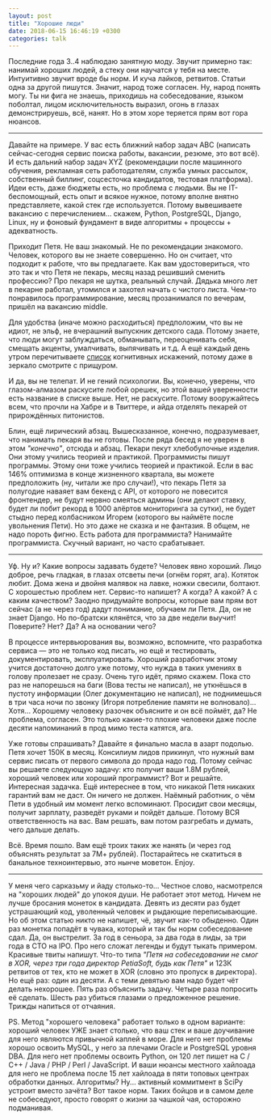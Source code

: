 ```yaml
---
layout: post
title: "Хорошие люди"
date: 2018-06-15 16:46:19 +0300
categories: talk
---
```

Последние года 3..4 наблюдаю занятную моду. Звучит примерно так: нанимай хороших людей, а стеку они научатся у тебя на месте. Интуитивно звучит вроде бы норм. И куча лайков, ретвитов. Статьи одна за другой пишутся. Значит, народ тоже согласен. Ну, народ понять могу. Ты ни фига не знаешь, приходишь на собеседование, языком поболтал, лицом исключительность выразил, огонь в глазах демонстрируешь, всё, нанят. Но в этом хоре теряется прям вот гора нюансов.

---

Давайте на примере. У вас есть ближний набор задач ABC (написать сейчас-сегодня сервис поиска работы, вакансии, резюме, это вот всё). И есть дальний набор задач XYZ (рекомендации после машинного обучения, рекламная сеть работодателям, служба умных рассылок, собственный биллинг, соцсесточка кандидатов, тестовая платформа). Идеи есть, даже бюджеты есть, но проблема с людьми. Вы не IT-беспомощный, есть опыт и всякое нужное, потому вполне внятно представляете, какой стек где используется. Потому вывешиваете вакансию с перечислением... скажем, Python, PostgreSQL, Django, Linux, ну и фоновый фундамент в виде алгоритмы + процессы + адекватность.

Приходит Петя. Не ваш знакомый. Не по рекомендации знакомого. Человек, которого вы не знаете совершенно. Но он считает, что подходит к работе, что вы предлагаете. Как вам удостовериться, что это так и что Петя не пекарь, месяц назад решивший сменить профессию? Про пекаря не шутка, реальный случай. Дядька много лет в пекарне работал, утомился и захотел начать с чистого листа. Чем-то понравилось программирование, месяц прозанимался по вечерам, пришёл на вакансию middle.

Для удобства (иначе можно расходиться) предположим, что вы не идиот, не эльф, не вчерашний выпускник детского сада. Потому знаете, что люди могут заблуждаться, обманывать, переоценивать себя, смещать акценты, умалчивать, выпячивать и т.д. А ещё каждый день утром перечитываете [список](https://ru.wikipedia.org/wiki/Список_когнитивных_искажений) когнитивных искажений, потому даже в зеркало смотрите с прищуром.

И да, вы не телепат. И не гений психологии. Вы, конечно, уверены, что глазом-алмазом раскусите любой орешек, но этой вашей уверенности есть название в списке выше. Нет, не раскусите. Потому вооружайтесь всем, что прочли на Хабре и в Твиттере, и айда отделять пекарей от прирождённых питонистов.

Блин, ещё лирический абзац. Вышесказанное, конечно, подразумевает, что нанимать пекаря вы не готовы. После ряда бесед я не уверен в этом *"конечно"*, отсюда и абзац. Пекари пекут хлебобулочные изделия. Они этому учились теорией и практикой. Программисты пишут программы. Этому они тоже учились теорией и практикой. Если в вас 146% оптимизма в конце жизненного квартала, вы можете предположить (ну, читали же про случаи!), что пекарь Петя за полугодие наваяет вам бекенд с API, от которого не повесится фронтендер, не будут нервно смеяться админы (они делают ставку, будет ли побит рекорд в 1000 алёртов мониторинга за сутки), не будет стыдно перед колбасником Игорем (которого вы наймёте после увольнения Пети). Но это даже не сказка и не фантазия. В общем, не надо пороть фигню. Есть работа для программиста? Нанимайте программиста. Скучный вариант, но часто срабатывает.

---

Уф. Ну и? Какие вопросы задавать будете? Человек явно хороший. Лицо доброе, речь гладкая, в глазах отсветы печи (огнём горят, ага). Котяток любит. Дома жена и двойня малявок на лавке, ножки свесили, болтают. С хорошестью проблем нет. Сервис-то напишет? А когда? А какой? А с каким качеством? Заодно придумайте вопросы, которые вам прям вот сейчас (а не через год) дадут понимание, обучаем ли Петя. Да, он не знает Django. Но по-братски клянётся, что за две недели выучит! Поверите? Нет? Да? А на основании чего?

В процессе интервьюрования вы, возможно, вспомните, что разработка сервиса — это не только код писать, но ещё и тестировать, документировать, эксплуатировать. Хороший разработчик этому учится достаточно долго уже потому, что нужда в таких умениях в голову пролезает не сразу. Очень туго идёт, прямо скажем. Пока сто раз не напорешься на баги (Вова тесты не написал), не уткнёшься в пустоту информации (Олег документацию не написал), не поднимешься в три часа ночи по звонку (Игоря потребление памяти не волновало)... Хотя... Хорошему человеку разочек объясните и он всё поймёт, да? Не проблема, согласен. Это только какие-то плохие человеки даже после десяти напоминаний в прод мимо теста катятся, ага.

Уже готовы спрашивать? Давайте я финально масла в азарт подолью. Петя хочет 150К в месяц. Консилиум лидов прикинул, что нужный вам сервис писать от первого символа до прода надо год. Потому сейчас вы решаете следующую задачу: кто получит ваши 1.8М рублей, хороший человек или хороший программист? Вот и решайте. Интересная задачка. Ещё интереснее в том, что никакой Петя никаких гарантий вам не даст. Он ничего не должен. Наёмный работник, о чём Пети в удобный им момент легко вспоминают. Просидит свои месяцы, получит зарплату, разведёт руками и пойдёт дальше. Потому ВСЯ ответственность на вас. Вам решать, вам потом разгребать и думать, чего дальше делать.

Всё. Время пошло. Вам ещё троих таких же нанять (и через год объяснять результат за 7М+ рублей). Постарайтесь не скатиться в банальное техноинтервью, это нынче моветон. Enjoy.

---

У меня чего сарказьму и йаду столько-то... Честное слово, насмотрелся на "хороших людей" до упокоя души. Не работает этот метод. Ничем не лучше бросания монеток в кандидата. Девять из десяти раз будет устрашающий код, уволенный человек и рыдающие переписывающие. Но об этом статью никто не напишет, чё, звучит как-то обыденно. Один раз монетка попадёт в чувака, который и так бы норм собеседование сдал. Да, он выстрелит. За год в сеньора, за два года в лиды, за три года в CTO на IPO. Про него сложат легенды и будут тыкать примером. Красивые твиты напишут. Что-то типа *"Петя на собеседовании не смог в XOR, через три года директор PetiaSoft, будь как Петя"* и 123К ретвитов от тех, кто не может в XOR (словно это пропуск в директора). Но ещё раз: один из десяти. А с теми девятью вам надо будет чёт делать нехорошее. Пять раз объяснить задачу. Четыре раза попросить её сделать. Шесть раз убиться глазами о предложенное решение. Трижды напиться от отчаяния.

PS. Метод "хорошего человека" работает только в одном варианте: хороший человек УЖЕ знает столько, что ваш стек и ваше доучивание для него являются привычной каплей в море. Для него нет проблемы хорошо освоить MySQL, у него за плечами Oracle и PostgreSQL уровня DBA. Для него нет проблемы освоить Python, он 120 лет пишет на C / C++ / Java / PHP / Perl / JavaScript. И ваши нюансы местного хайлоада для него не проблема после 15 лет хайлоада в пяти топовых центрах обработки данных. Алгоритмы? Ну... активный коммитмент в SciPy устроит вместо зачёта? Вот такое норм. Таких бойцов и в самом деле не собеседуют, просто говорят о жизни за чашкой чая, осторожно подманивая.
